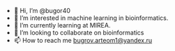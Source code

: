 - 👋 Hi, I’m @bugor40
- 👀 I’m interested in machine learning in bioinformatics.
- 🌱 I’m currently learning at MIREA.
- 💞️ I’m looking to collaborate on bioinformatics
- 📫 How to reach me bugrov.arteom1@yandex.ru

<!---
bugor40/bugor40 is a ✨ special ✨ repository because its `README.md` (this file) appears on your GitHub profile.
You can click the Preview link to take a look at your changes.
--->
